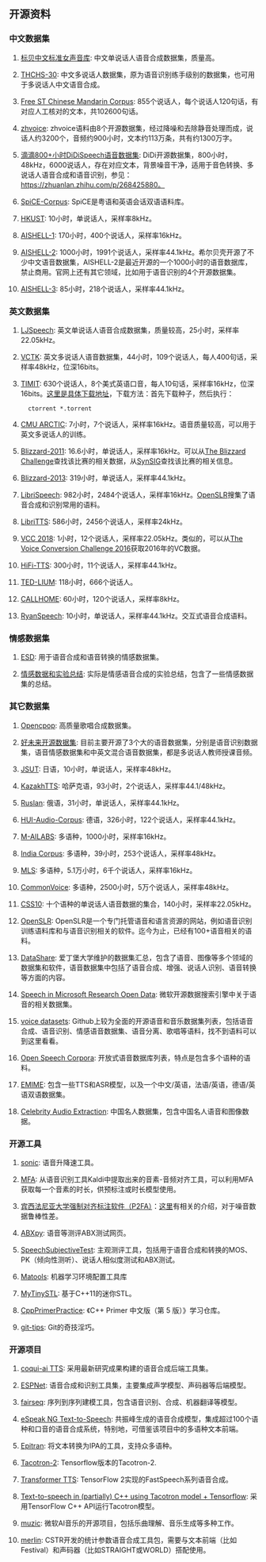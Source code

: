 ## 开源资料

### 中文数据集

1.  [标贝中文标准女声音库](https://www.data-baker.com/open_source.html):
    中文单说话人语音合成数据集，质量高。

2.  [THCHS-30](https://www.openslr.org/18/):
    中文多说话人数据集，原为语音识别练手级别的数据集，也可用于多说话人中文语音合成。

3.  [Free ST Chinese Mandarin Corpus](https://www.openslr.org/38/):
    855个说话人，每个说话人120句话，有对应人工核对的文本，共102600句话。

4.  [zhvoice](https://github.com/KuangDD/zhvoice):
    zhvoice语料由8个开源数据集，经过降噪和去除静音处理而成，说话人约3200个，音频约900小时，文本约113万条，共有约1300万字。

5.  [滴滴800+小时DiDiSpeech语音数据集](https://arxiv.org/abs/2010.09275):
    DiDi开源数据集，800小时，48kHz，6000说话人，存在对应文本，背景噪音干净，适用于音色转换、多说话人语音合成和语音识别，参见：https://zhuanlan.zhihu.com/p/268425880。

6.  [SpiCE-Corpus](https://github.com/khiajohnson/SpiCE-Corpus):
    SpiCE是粤语和英语会话双语语料库。

7.  [HKUST](http://www.paper.edu.cn/scholar/showpdf/MUT2IN4INTD0Exwh):
    10小时，单说话人，采样率8kHz。

8.  [AISHELL-1](https://www.aishelltech.com/kysjcp):
    170小时，400个说话人，采样率16kHz。

9.  [AISHELL-2](http://www.aishelltech.com/aishell_2):
    1000小时，1991个说话人，采样率44.1kHz。希尔贝壳开源了不少中文语音数据集，AISHELL-2是最近开源的一个1000小时的语音数据库，禁止商用。官网上还有其它领域，比如用于语音识别的4个开源数据集。

10. [AISHELL-3](https://www.aishelltech.com/aishell_3):
    85小时，218个说话人，采样率44.1kHz。

### 英文数据集

1.  [LJSpeech](https://keithito.com/LJ-Speech-Dataset/):
    英文单说话人语音合成数据集，质量较高，25小时，采样率22.05kHz。

2.  [VCTK](https://datashare.is.ed.ac.uk/handle/10283/2651):
    英文多说话人语音数据集，44小时，109个说话人，每人400句话，采样率48kHz，位深16bits。

3.  [TIMIT](https://catalog.ldc.upenn.edu/LDC93S1):
    630个说话人，8个美式英语口音，每人10句话，采样率16kHz，位深16bits。[这里是具体下载地址](http://academictorrents.com/details/34e2b78745138186976cbc27939b1b34d18bd5b3)，下载方法：首先下载种子，然后执行：

          ctorrent *.torrent

4.  [CMU ARCTIC](http://festvox.org/cmu_arctic/packed/):
    7小时，7个说话人，采样率16kHz。语音质量较高，可以用于英文多说话人的训练。

5.  [Blizzard-2011](https://www.cstr.ed.ac.uk/projects/blizzard/2011/lessac_blizzard2011/):
    16.6小时，单说话人，采样率16kHz。可以从[The Blizzard
    Challenge](https://www.cstr.ed.ac.uk/projects/blizzard/)查找该比赛的相关数据，从[SynSIG](https://www.synsig.org/index.php)查找该比赛的相关信息。

6.  [Blizzard-2013](https://www.cstr.ed.ac.uk/projects/blizzard/2013/lessac_blizzard2013/):
    319小时，单说话人，采样率44.1kHz。

7.  [LibriSpeech](https://www.openslr.org/12):
    982小时，2484个说话人，采样率16kHz。[OpenSLR](https://www.openslr.org/resources.php)搜集了语音合成和识别常用的语料。

8.  [LibriTTS](https://www.openslr.org/60):
    586小时，2456个说话人，采样率24kHz。

9.  [VCC 2018](https://datashare.ed.ac.uk/handle/10283/3061):
    1小时，12个说话人，采样率22.05kHz。类似的，可以从[The Voice
    Conversion Challenge
    2016](https://datashare.ed.ac.uk/handle/10283/2211)获取2016年的VC数据。

10. [HiFi-TTS](http://www.openslr.org/109/):
    300小时，11个说话人，采样率44.1kHz。

11. [TED-LIUM](https://www.openslr.org/7/): 118小时，666个说话人。

12. [CALLHOME](https://catalog.ldc.upenn.edu/LDC97S42):
    60小时，120个说话人，采样率8kHz。

13. [RyanSpeech](https://github.com/roholazandie/ryan-tts):
    10小时，单说话人，采样率44.1kHz。交互式语音合成语料。

### 情感数据集

1.  [ESD](https://github.com/HLTSingapore/Emotional-Speech-Data):
    用于语音合成和语音转换的情感数据集。

2.  [情感数据和实验总结](https://github.com/Emotional-Text-to-Speech/dl-for-emo-tts):
    实际是情感语音合成的实验总结，包含了一些情感数据集的总结。

### 其它数据集

1.  [Opencpop](https://wenet.org.cn/opencpop): 高质量歌唱合成数据集。

2.  [好未来开源数据集](https://ai.100tal.com/dataset):
    目前主要开源了3个大的语音数据集，分别是语音识别数据集，语音情感数据集和中英文混合语音数据集，都是多说话人教师授课音频。

3.  [JSUT](https://sites.google.com/site/shinnosuketakamichi/publication/jsut):
    日语，10小时，单说话人，采样率48kHz。

4.  [KazakhTTS](https://github.com/IS2AI/Kazakh_TTS):
    哈萨克语，93小时，2个说话人，采样率44.1/48kHz。

5.  [Ruslan](https://ruslan-corpus.github.io/):
    俄语，31小时，单说话人，采样率44.1kHz。

6.  [HUI-Audio-Corpus](https://github.com/iisys-hof/HUI-Audio-Corpus-German):
    德语，326小时，122个说话人，采样率44.1kHz。

7.  [M-AILABS](https://github.com/imdatsolak/m-ailabs-dataset):
    多语种，1000小时，采样率16kHz。

8.  [India Corpus](https://data.statmt.org/pmindia/):
    多语种，39小时，253个说话人，采样率48kHz。

9.  [MLS](http://www.openslr.org/94/):
    多语种，5.1万小时，6千个说话人，采样率16kHz。

10. [CommonVoice](https://commonvoice.mozilla.org/zh-CN/datasets):
    多语种，2500小时，5万个说话人，采样率48kHz。

11. [CSS10](https://github.com/Kyubyong/css10):
    十个语种的单说话人语音数据的集合，140小时，采样率22.05kHz。

12. [OpenSLR](https://www.openslr.org/resources.php):
    OpenSLR是一个专门托管语音和语言资源的网站，例如语音识别训练语料库和与语音识别相关的软件。迄今为止，已经有100+语音相关的语料。

13. [DataShare](https://datashare.ed.ac.uk/):
    爱丁堡大学维护的数据集汇总，包含了语音、图像等多个领域的数据集和软件，语音数据集中包括了语音合成、增强、说话人识别、语音转换等方面的内容。

14. [Speech in Microsoft Research Open
    Data](https://msropendata.com/datasets?term=speech):
    微软开源数据搜索引擎中关于语音的相关数据集。

15. [voice datasets](https://github.com/jim-schwoebel/voice_datasets):
    Github上较为全面的开源语音和音乐数据集列表，包括语音合成、语音识别、情感语音数据集、语音分离、歌唱等语料，找不到语料可以到这里看看。

16. [Open Speech
    Corpora](https://github.com/JRMeyer/open-speech-corpora):
    开放式语音数据库列表，特点是包含多个语种的语料。

17. [EMIME](https://www.emime.org/participate.html):
    包含一些TTS和ASR模型，以及一个中文/英语，法语/英语，德语/英语双语数据集。

18. [Celebrity Audio
    Extraction](https://github.com/celebrity-audio-collection/videoprocess):
    中国名人数据集，包含中国名人语音和图像数据。

### 开源工具

1.  [sonic](https://github.com/waywardgeek/sonic): 语音升降速工具。

2.  [MFA](https://github.com/MontrealCorpusTools/Montreal-Forced-Aligner/releases/download/v1.0.1/montreal-forced-aligner_linux.tar.gz):
    从语音识别工具Kaldi中提取出来的音素-音频对齐工具，可以利用MFA获取每一个音素的时长，供预标注或时长模型使用。

3.  [宾西法尼亚大学强制对齐标注软件（P2FA）](https://github.com/jaekookang/p2fa_py3)：[这里](https://blog.csdn.net/jojozhangju/article/details/51951622)有相关的介绍，对于噪音数据鲁棒性差。

4.  [ABXpy](https://github.com/bootphon/ABXpy): 语音等测评ABX测试网页。

5.  [SpeechSubjectiveTest](https://github.com/bigpon/SpeechSubjectiveTest):
    主观测评工具，包括用于语音合成和转换的MOS、PK（倾向性测听）、说话人相似度测试和ABX测试。

6.  [Matools](https://github.com/matpool/matools):
    机器学习环境配置工具库

7.  [MyTinySTL](https://github.com/Alinshans/MyTinySTL):
    基于C++11的迷你STL。

8.  [CppPrimerPractice](https://github.com/applenob/Cpp_Primer_Practice):
    《C++ Primer 中文版（第 5 版）》学习仓库。

9.  [git-tips](https://github.com/521xueweihan/git-tips):
    Git的奇技淫巧。

### 开源项目

1.  [coqui-ai TTS](https://github.com/coqui-ai/TTS):
    采用最新研究成果构建的语音合成后端工具集。

2.  [ESPNet](https://github.com/espnet/espnet):
    语音合成和识别工具集，主要集成声学模型、声码器等后端模型。

3.  [fairseq](https://github.com/pytorch/fairseq):
    序列到序列建模工具，包含语音识别、合成、机器翻译等模型。

4.  [eSpeak NG Text-to-Speech](https://github.com/espeak-ng/espeak-ng):
    共振峰生成的语音合成模型，集成超过100个语种和口音的语音合成系统，特别地，可借鉴该项目中的多语种文本前端。

5.  [Epitran](https://github.com/dmort27/epitran):
    将文本转换为IPA的工具，支持众多语种。

6.  [Tacotron-2](https://github.com/Rayhane-mamah/Tacotron-2):
    Tensorflow版本的Tacotron-2.

7.  [Transformer TTS](https://github.com/as-ideas/TransformerTTS):
    TensorFlow 2实现的FastSpeech系列语音合成。

8.  [Text-to-speech in (partially) C++ using Tacotron model +
    Tensorflow](https://github.com/syoyo/tacotron-tts-cpp):
    采用TensorFlow C++ API运行Tacotron模型。

9.  [muzic](https://github.com/microsoft/muzic):
    微软AI音乐的开源项目，包括乐曲理解、音乐生成等多种工作。

10. [merlin](https://github.com/CSTR-Edinburgh/merlin):
    CSTR开发的统计参数语音合成工具包，需要与文本前端（比如Festival）和声码器（比如STRAIGHT或WORLD）搭配使用。